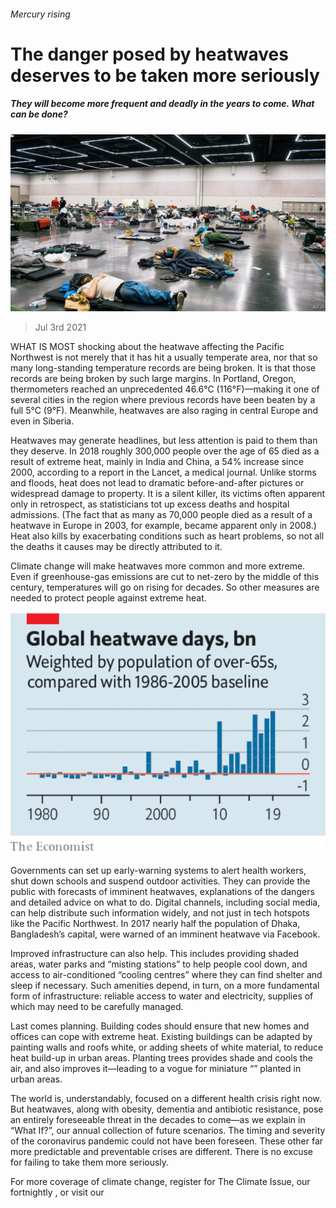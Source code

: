 ###### Mercury rising

# The danger posed by heatwaves deserves to be taken more seriously 

##### They will become more frequent and deadly in the years to come. What can be done? 

![image](images/20210703_LDP502.jpg) 

> Jul 3rd 2021 

WHAT IS MOST shocking about the heatwave affecting the Pacific Northwest is not merely that it has hit a usually temperate area, nor that so many long-standing temperature records are being broken. It is that those records are being broken by such large margins. In Portland, Oregon, thermometers reached an unprecedented 46.6°C (116°F)—making it one of several cities in the region where previous records have been beaten by a full 5°C (9°F). Meanwhile, heatwaves are also raging in central Europe and even in Siberia.

Heatwaves may generate headlines, but less attention is paid to them than they deserve. In 2018 roughly 300,000 people over the age of 65 died as a result of extreme heat, mainly in India and China, a 54% increase since 2000, according to a report in the Lancet, a medical journal. Unlike storms and floods, heat does not lead to dramatic before-and-after pictures or widespread damage to property. It is a silent killer, its victims often apparent only in retrospect, as statisticians tot up excess deaths and hospital admissions. (The fact that as many as 70,000 people died as a result of a heatwave in Europe in 2003, for example, became apparent only in 2008.) Heat also kills by exacerbating conditions such as heart problems, so not all the deaths it causes may be directly attributed to it.


Climate change will make heatwaves more common and more extreme. Even if greenhouse-gas emissions are cut to net-zero by the middle of this century, temperatures will go on rising for decades. So other measures are needed to protect people against extreme heat.

![image](images/20210703_LDC741.png) 


Governments can set up early-warning systems to alert health workers, shut down schools and suspend outdoor activities. They can provide the public with forecasts of imminent heatwaves, explanations of the dangers and detailed advice on what to do. Digital channels, including social media, can help distribute such information widely, and not just in tech hotspots like the Pacific Northwest. In 2017 nearly half the population of Dhaka, Bangladesh’s capital, were warned of an imminent heatwave via Facebook.

Improved infrastructure can also help. This includes providing shaded areas, water parks and “misting stations” to help people cool down, and access to air-conditioned “cooling centres” where they can find shelter and sleep if necessary. Such amenities depend, in turn, on a more fundamental form of infrastructure: reliable access to water and electricity, supplies of which may need to be carefully managed.

Last comes planning. Building codes should ensure that new homes and offices can cope with extreme heat. Existing buildings can be adapted by painting walls and roofs white, or adding sheets of white material, to reduce heat build-up in urban areas. Planting trees provides shade and cools the air, and also improves it—leading to a vogue for miniature “” planted in urban areas.

The world is, understandably, focused on a different health crisis right now. But heatwaves, along with obesity, dementia and antibiotic resistance, pose an entirely foreseeable threat in the decades to come—as we explain in “What If?”, our annual collection of future scenarios. The timing and severity of the coronavirus pandemic could not have been foreseen. These other far more predictable and preventable crises are different. There is no excuse for failing to take them more seriously.

For more coverage of climate change, register for The Climate Issue, our fortnightly , or visit our 

